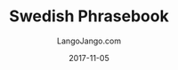 ---
setID: 24
path: /product/swedish-phrasebook-and-dictionary
date: 2017-11-05
language: Swedish
title: Swedish Phrasebook
productImage: 'langojango-swedish-language-phrasebook.png'
bookCoverImage: 'illustration2.png'
altText: 'swedish-language-phrasebook'
description: [
  {
    text: "The Swedish phrasebook and dictionary by Langojango provides 3,000 Swedish words and phrases at your fingertips. Learn (or look up) all of the essential Swedish words and phrases you need as a tourist, business traveler, or student. Quickly find the words you need to get around, express your opinions, and communicate efffectively in Swedish."
  },
  {
    text: "Listen to audio recordings of every single word and phrase everwhere you have internet access. No need to download a special application. Simply connect with JangoBot, the Langojango chatbot, over the messaging app you already use (like Facebook Messenger, WhatsApp, Telegram, and more)"
  },
  {
    text: "Simply ask JangoBot, by text or voice, to pull up the phrase you want to hear. Within a few seconds, you'll be messaged back with a recording of a native Swedish speaker repeating the word or phrase 3 times. You can replay the recording as many times as you need. By reading and listening and speaking, you'll retain more of what you learn and become a more confident Swedish speaker quickly. "
  },
  {
    text: "JangoBot's 3,000 word two-way dictionary skill is free to use with your purchase of a book or ebook and doesn't require an ongoing subscription."
  }
]  

# SEO
seoTitle: 'Swedish Phrasebook and Dictionary - Langojango'
seoDescription: 'The Swedish phrasebook and dictionary by Langojango provides 3,000 Swedish words and phrases at your fingertips. Learn all of the essential Swedish vocabulary you need as a tourist, business traveler, or student - and hear every word pronounced online by native Swedish speakers.'
canonical: 'https://www.langojango.com/product/swedish-phrasebook-and-dictionary'
ogUrl: 'https://www.langojango.com/product/swedish-phrasebook-and-dictionary'
ogTitle: 'Swedish Phrasebook and Dictionary - Langojango'
ogDescription: 'The Swedish phrasebook and dictionary by Langojango provides 3,000 Swedish words and phrases at your fingertips. Learn all of the essential Swedish vocabulary you need as a tourist, business traveler, or student - and hear every word pronounced online by native Swedish speakers.'
ogImageUrl: 'langojango-swedish-language-phrasebook.png'
ogImageWidth: '1205'
ogImageHeight: '1797'
ogImageAlt: 'Swedish Phrasebook and Dictionary'
siteName: 'LangoJango.com'
twitterHandle: '@langojango'
twitterSite: '@langojango'
twitterCardType: 'summary_large_image'

availability: Coming Soon
ISBN13: 0000000000000
ISBN10: 0000000000
author: LangoJango.com
pageCount: 500
dimensions: 4 x 6 (152mm x 102mm)
---